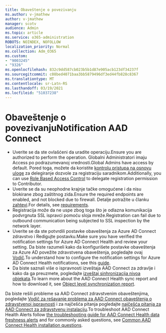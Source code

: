 ```yaml
---
title: Obaveštenje o povezivanju
ms.author: v-jmathew
author: v-jmathew
manager: scotv
audience: Admin
ms.topic: article
ms.service: o365-administration
ROBOTS: NOINDEX, NOFOLLOW
localization_priority: Normal
ms.collection: Adm_O365
ms.custom:
- "9003245"
- "9326"
ms.openlocfilehash: 832c9dd587cb023b5b1d87e905acb123df34237f
ms.sourcegitcommit: c08bed4071baa3bb5879496df3ed44fb828c8367
ms.translationtype: MT
ms.contentlocale: sr-Latn-RS
ms.lasthandoff: 03/19/2021
ms.locfileid: "51037238"
---
```

# <a name="notification-aad-connect"></a><span data-ttu-id="190bb-102">Obaveštenje o povezivanju</span><span class="sxs-lookup"><span data-stu-id="190bb-102">Notification AAD Connect</span></span>

- <span data-ttu-id="190bb-103">Uverite se da ste ovlašćeni da uradite operaciju.</span><span class="sxs-lookup"><span data-stu-id="190bb-103">Ensure you are authorized to perform the operation.</span></span> <span data-ttu-id="190bb-104">Globalni Administratori imaju Access po podrazumevanoj vrednosti.</span><span class="sxs-lookup"><span data-stu-id="190bb-104">Global Admins have access by default.</span></span> <span data-ttu-id="190bb-105">Pored toga, možete da koristite [kontrolu pristupa na osnovu uloge](https://docs.microsoft.com/azure/active-directory/connect-health/active-directory-aadconnect-health-operations) za delegiranje dozvole za registraciju saradnikom.</span><span class="sxs-lookup"><span data-stu-id="190bb-105">Additionally, you can use [Role Based Access Control](https://docs.microsoft.com/azure/active-directory/connect-health/active-directory-aadconnect-health-operations) to delegate registration permission to Contributor.</span></span>
- <span data-ttu-id="190bb-106">Uverite se da su neophodne krajnje tačke omogućene i da nisu blokirane zbog zaštitnog zida.</span><span class="sxs-lookup"><span data-stu-id="190bb-106">Ensure the required endpoints are enabled, and not blocked due to firewall.</span></span> <span data-ttu-id="190bb-107">Detalje potražite u članku [zahtevi](https://docs.microsoft.com/azure/active-directory/hybrid/how-to-connect-health-agent-install).</span><span class="sxs-lookup"><span data-stu-id="190bb-107">For details, see [requirements](https://docs.microsoft.com/azure/active-directory/hybrid/how-to-connect-health-agent-install).</span></span>
- <span data-ttu-id="190bb-108">Registracija može da ne uspe zbog toga što je odlazna komunikacija podvrgnuta SSL ispravci pomoću sloja mreže.</span><span class="sxs-lookup"><span data-stu-id="190bb-108">Registration can fail due to outbound communication being subjected to SSL inspection by the network layer.</span></span>
- <span data-ttu-id="190bb-109">Uverite se da ste potvrdili postavke obaveštenja za Azure AD Connect zdravstvo i Redigujte postavku.</span><span class="sxs-lookup"><span data-stu-id="190bb-109">Make sure you have verified the notification settings for Azure AD Connect Health and review your setting.</span></span> <span data-ttu-id="190bb-110">Da biste razumeli kako da konfigurišete postavke obaveštenja za Azure AD povežite zdravstvena obaveštenja, pogledajte ovaj [Vodič](https://docs.microsoft.com/azure/active-directory/hybrid/how-to-connect-health-operations).</span><span class="sxs-lookup"><span data-stu-id="190bb-110">To understand how to configure the notification settings for Azure AD Connect Health notifications, see this [guide](https://docs.microsoft.com/azure/active-directory/hybrid/how-to-connect-health-operations).</span></span>
- <span data-ttu-id="190bb-111">Da biste saznali više o ispravnosti izveštaja AAD Connect za zdravlje i kako da ga preuzmete, pogledajte [izveštaj sinhronizacija nivoa objekata](https://docs.microsoft.com/azure/active-directory/hybrid/how-to-connect-health-sync).</span><span class="sxs-lookup"><span data-stu-id="190bb-111">To learn more about the AAD Connect Health sync report and how to download it, see [Object level synchronization report](https://docs.microsoft.com/azure/active-directory/hybrid/how-to-connect-health-sync).</span></span>

<span data-ttu-id="190bb-112">Da biste rešili probleme sa AAD Connect zdravstvenim obaveštenjima, pogledajte [Vodič za rešavanje problema za AAD Connect obaveštenja o zdravstvenoj ispravnosti](https://docs.microsoft.com/azure/active-directory/hybrid/how-to-connect-health-data-freshness) i za najčešća pitanja pogledajte [najčešća pitanja za AAD Connect za zdravstvenu instalaciju](https://docs.microsoft.com/azure/active-directory/hybrid/reference-connect-health-faq).</span><span class="sxs-lookup"><span data-stu-id="190bb-112">To troubleshoot AAD Connect Health Alerts follow [the troubleshooting guide for AAD Connect Health data freshness alerts](https://docs.microsoft.com/azure/active-directory/hybrid/how-to-connect-health-data-freshness) and for commonly asked questions, see [Common AAD Connect Health installation questions](https://docs.microsoft.com/azure/active-directory/hybrid/reference-connect-health-faq).</span></span>
